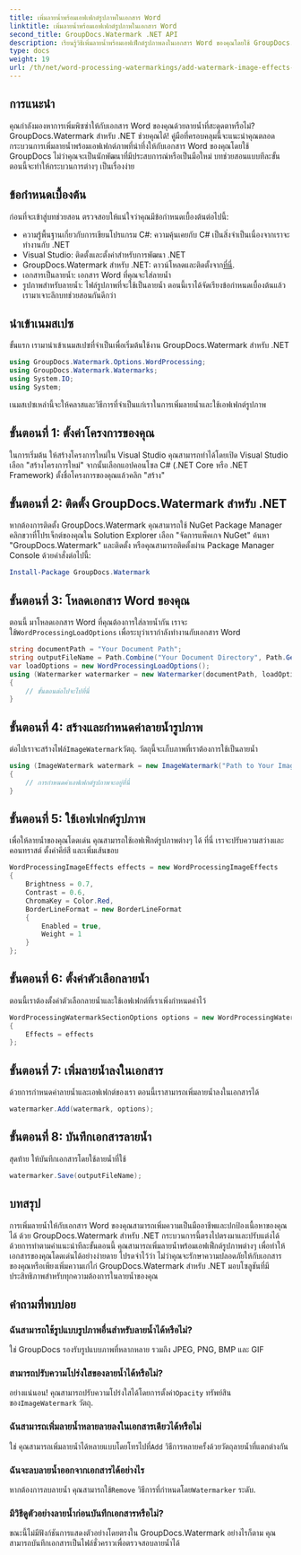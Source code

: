 ```yaml
---
title: เพิ่มลายน้ำพร้อมเอฟเฟกต์รูปภาพในเอกสาร Word
linktitle: เพิ่มลายน้ำพร้อมเอฟเฟกต์รูปภาพในเอกสาร Word
second_title: GroupDocs.Watermark .NET API
description: เรียนรู้วิธีเพิ่มลายน้ำพร้อมเอฟเฟ็กต์รูปภาพลงในเอกสาร Word ของคุณโดยใช้ GroupDocs.Watermark สำหรับ .NET ปฏิบัติตามคำแนะนำทีละขั้นตอนของเราเพื่อผลลัพธ์ที่น่าทึ่ง
type: docs
weight: 19
url: /th/net/word-processing-watermarkings/add-watermark-image-effects-word-docs/
---
```

## การแนะนำ
คุณกำลังมองหาการเพิ่มพิซซ่าให้กับเอกสาร Word ของคุณด้วยลายน้ำที่สะดุดตาหรือไม่? GroupDocs.Watermark สำหรับ .NET ช่วยคุณได้! คู่มือที่ครอบคลุมนี้จะแนะนำคุณตลอดกระบวนการเพิ่มลายน้ำพร้อมเอฟเฟกต์ภาพที่น่าทึ่งให้กับเอกสาร Word ของคุณโดยใช้ GroupDocs ไม่ว่าคุณจะเป็นนักพัฒนาที่มีประสบการณ์หรือเป็นมือใหม่ บทช่วยสอนแบบทีละขั้นตอนนี้จะทำให้กระบวนการต่างๆ เป็นเรื่องง่าย
## ข้อกำหนดเบื้องต้น
ก่อนที่จะเข้าสู่บทช่วยสอน ตรวจสอบให้แน่ใจว่าคุณมีข้อกำหนดเบื้องต้นต่อไปนี้:
- ความรู้พื้นฐานเกี่ยวกับการเขียนโปรแกรม C#: ความคุ้นเคยกับ C# เป็นสิ่งจำเป็นเนื่องจากเราจะทำงานกับ .NET
- Visual Studio: ติดตั้งและตั้งค่าสำหรับการพัฒนา .NET
-  GroupDocs.Watermark สำหรับ .NET: ดาวน์โหลดและติดตั้งจาก[ที่นี่](https://releases.groupdocs.com/Watermark/net/).
- เอกสารเป็นลายน้ำ: เอกสาร Word ที่คุณจะใส่ลายน้ำ
- รูปภาพสำหรับลายน้ำ: ไฟล์รูปภาพที่จะใช้เป็นลายน้ำ
ตอนนี้เราได้จัดเรียงข้อกำหนดเบื้องต้นแล้ว เรามาเจาะลึกบทช่วยสอนกันดีกว่า
## นำเข้าเนมสเปซ
ขั้นแรก เรามานำเข้าเนมสเปซที่จำเป็นเพื่อเริ่มต้นใช้งาน GroupDocs.Watermark สำหรับ .NET
```csharp
using GroupDocs.Watermark.Options.WordProcessing;
using GroupDocs.Watermark.Watermarks;
using System.IO;
using System;
```
เนมสเปซเหล่านี้จะให้คลาสและวิธีการที่จำเป็นแก่เราในการเพิ่มลายน้ำและใช้เอฟเฟกต์รูปภาพ
## ขั้นตอนที่ 1: ตั้งค่าโครงการของคุณ
ในการเริ่มต้น ให้สร้างโครงการใหม่ใน Visual Studio คุณสามารถทำได้โดยเปิด Visual Studio เลือก "สร้างโครงการใหม่" จากนั้นเลือกแอปคอนโซล C# (.NET Core หรือ .NET Framework) ตั้งชื่อโครงการของคุณแล้วคลิก "สร้าง"
## ขั้นตอนที่ 2: ติดตั้ง GroupDocs.Watermark สำหรับ .NET
หากต้องการติดตั้ง GroupDocs.Watermark คุณสามารถใช้ NuGet Package Manager คลิกขวาที่โปรเจ็กต์ของคุณใน Solution Explorer เลือก "จัดการแพ็คเกจ NuGet" ค้นหา "GroupDocs.Watermark" และติดตั้ง
หรือคุณสามารถติดตั้งผ่าน Package Manager Console ด้วยคำสั่งต่อไปนี้:
```powershell
Install-Package GroupDocs.Watermark
```
## ขั้นตอนที่ 3: โหลดเอกสาร Word ของคุณ
 ตอนนี้ มาโหลดเอกสาร Word ที่คุณต้องการใส่ลายน้ำกัน เราจะใช้`WordProcessingLoadOptions` เพื่อระบุว่าเรากำลังทำงานกับเอกสาร Word
```csharp
string documentPath = "Your Document Path";
string outputFileName = Path.Combine("Your Document Directory", Path.GetFileName(documentPath));
var loadOptions = new WordProcessingLoadOptions();
using (Watermarker watermarker = new Watermarker(documentPath, loadOptions))
{
    // ขั้นตอนต่อไปจะไปที่นี่
}
```
## ขั้นตอนที่ 4: สร้างและกำหนดค่าลายน้ำรูปภาพ
 ต่อไปเราจะสร้างไฟล์`ImageWatermark`วัตถุ. วัตถุนี้จะเก็บภาพที่เราต้องการใช้เป็นลายน้ำ
```csharp
using (ImageWatermark watermark = new ImageWatermark("Path to Your Image"))
{
    // การกำหนดค่าเอฟเฟกต์รูปภาพจะอยู่ที่นี่
}
```
## ขั้นตอนที่ 5: ใช้เอฟเฟกต์รูปภาพ
เพื่อให้ลายน้ำของคุณโดดเด่น คุณสามารถใช้เอฟเฟ็กต์รูปภาพต่างๆ ได้ ที่นี่ เราจะปรับความสว่างและคอนทราสต์ ตั้งค่าคีย์สี และเพิ่มเส้นขอบ
```csharp
WordProcessingImageEffects effects = new WordProcessingImageEffects
{
    Brightness = 0.7,
    Contrast = 0.6,
    ChromaKey = Color.Red,
    BorderLineFormat = new BorderLineFormat
    {
        Enabled = true,
        Weight = 1
    }
};
```
## ขั้นตอนที่ 6: ตั้งค่าตัวเลือกลายน้ำ
ตอนนี้เราต้องตั้งค่าตัวเลือกลายน้ำและใช้เอฟเฟกต์ที่เราเพิ่งกำหนดค่าไว้
```csharp
WordProcessingWatermarkSectionOptions options = new WordProcessingWatermarkSectionOptions
{
    Effects = effects
};
```
## ขั้นตอนที่ 7: เพิ่มลายน้ำลงในเอกสาร
ด้วยการกำหนดค่าลายน้ำและเอฟเฟกต์ของเรา ตอนนี้เราสามารถเพิ่มลายน้ำลงในเอกสารได้
```csharp
watermarker.Add(watermark, options);
```
## ขั้นตอนที่ 8: บันทึกเอกสารลายน้ำ
สุดท้าย ให้บันทึกเอกสารโดยใช้ลายน้ำที่ใช้ 
```csharp
watermarker.Save(outputFileName);
```
## บทสรุป
การเพิ่มลายน้ำให้กับเอกสาร Word ของคุณสามารถเพิ่มความเป็นมืออาชีพและปกป้องเนื้อหาของคุณได้ ด้วย GroupDocs.Watermark สำหรับ .NET กระบวนการนี้ตรงไปตรงมาและปรับแต่งได้ ด้วยการทำตามคำแนะนำทีละขั้นตอนนี้ คุณสามารถเพิ่มลายน้ำพร้อมเอฟเฟ็กต์รูปภาพต่างๆ เพื่อทำให้เอกสารของคุณโดดเด่นได้อย่างง่ายดาย 
โปรดจำไว้ว่า ไม่ว่าคุณจะรักษาความปลอดภัยให้กับเอกสารของคุณหรือเพียงเพิ่มความเก๋ไก๋ GroupDocs.Watermark สำหรับ .NET มอบโซลูชันที่มีประสิทธิภาพสำหรับทุกความต้องการในลายน้ำของคุณ 
## คำถามที่พบบ่อย
### ฉันสามารถใช้รูปแบบรูปภาพอื่นสำหรับลายน้ำได้หรือไม่?
ใช่ GroupDocs รองรับรูปแบบภาพที่หลากหลาย รวมถึง JPEG, PNG, BMP และ GIF
### สามารถปรับความโปร่งใสของลายน้ำได้หรือไม่?
 อย่างแน่นอน! คุณสามารถปรับความโปร่งใสได้โดยการตั้งค่า`Opacity` ทรัพย์สินของ`ImageWatermark` วัตถุ.
### ฉันสามารถเพิ่มลายน้ำหลายลายลงในเอกสารเดียวได้หรือไม่
 ใช่ คุณสามารถเพิ่มลายน้ำได้หลายแบบโดยโทรไปที่`Add` วิธีการหลายครั้งด้วยวัตถุลายน้ำที่แตกต่างกัน
### ฉันจะลบลายน้ำออกจากเอกสารได้อย่างไร
 หากต้องการลบลายน้ำ คุณสามารถใช้`Remove` วิธีการที่กำหนดโดย`Watermarker` ระดับ.
### มีวิธีดูตัวอย่างลายน้ำก่อนบันทึกเอกสารหรือไม่?
ขณะนี้ไม่มีฟังก์ชันการแสดงตัวอย่างโดยตรงใน GroupDocs.Watermark อย่างไรก็ตาม คุณสามารถบันทึกเอกสารเป็นไฟล์ชั่วคราวเพื่อตรวจสอบลายน้ำได้